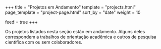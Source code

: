 +++
title = "Projetos em Andamento"
template = "projects.html"
page_template = "project-page.html"
sort_by = "date"
weight = 10

feed = true
+++

Os projetos listados nesta seção estão em andamento. Alguns deles correspondem a trabalhos de orientação acadêmica e outros de pesquisa científica com ou sem colaboradores.
